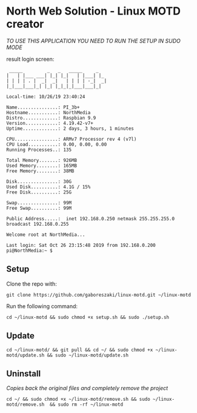 # North Web Solution - Linux MOTD creator
*TO USE THIS APPLICATION YOU NEED TO RUN THE SETUP IN SUDO MODE*

result login screen:
```
 _____         _   _   _____     _
|   | |___ ___| |_| |_|   | |___| |_
| | | | . |  _|  _|   | | | | -_|  _|
|_|___|___|_| |_| |_|_|_|___|___|_|

Local-time: 10/26/19 23:40:24

Name...............: PI_3b+
Hostname...........: NorthMedia
Distro.............: Raspbian 9.9
Version............: 4.19.42-v7+
Uptime.............: 2 days, 3 hours, 1 minutes

CPU................: ARMv7 Processor rev 4 (v7l)
CPU Load...........: 0.00, 0.00, 0.00
Running Processes..: 135

Total Memory.......: 926MB
Used Memory........: 165MB
Free Memory........: 38MB

Disk...............: 30G
Used Disk..........: 4.1G / 15%
Free Disk..........: 25G

Swap...............: 99M
Free Swap..........: 99M

Public Address.....:  inet 192.168.0.250 netmask 255.255.255.0 broadcast 192.168.0.255

Welcome root at NorthMedia...

Last login: Sat Oct 26 23:15:48 2019 from 192.168.0.200
pi@NorthMedia:~ $
```


## Setup

Clone the repo with:
```
git clone https://github.com/gaboreszaki/linux-motd.git ~/linux-motd
```

Run the following command:
```
cd ~/linux-motd && sudo chmod +x setup.sh && sudo ./setup.sh
```

## Update
```
cd ~/linux-motd/ && git pull && cd ~/ && sudo chmod +x ~/linux-motd/update.sh && sudo ~/linux-motd/update.sh
```

## Uninstall
*Copies back the original files and completely remove the project*
```
cd ~/ && sudo chmod +x ~/linux-motd/remove.sh && sudo ~/linux-motd/remove.sh  && sudo rm -rf ~/linux-motd
```
